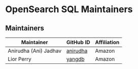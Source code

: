 # OpenSearch SQL Maintainers

## Maintainers

| Maintainer            | GitHub ID                                           | Affiliation |
|-----------------------|-----------------------------------------------------| ----------- |
| Anirudha (Ani) Jadhav | [anirudha](https://github.com/anirudha)             | Amazon |
| Lior Perry            | [yangdb](https://github.com/YANG-DB/yang-db)        | Amazon |
